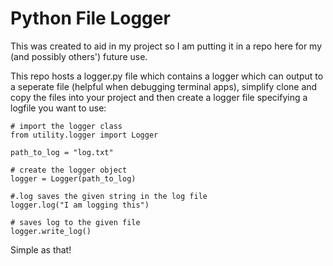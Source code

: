 # Python File Logger

This was created to aid in my project so I am putting it in a repo here for my (and possibly others') future use.

This repo hosts a logger.py file which contains a logger which can output to a seperate file (helpful when debugging terminal apps), 
simplify clone and copy the files into your project and then create a logger file specifying a logfile you want to use:

```
# import the logger class
from utility.logger import Logger

path_to_log = "log.txt"

# create the logger object
logger = Logger(path_to_log)

#.log saves the given string in the log file
logger.log("I am logging this")

# saves log to the given file
logger.write_log()
```

Simple as that!
